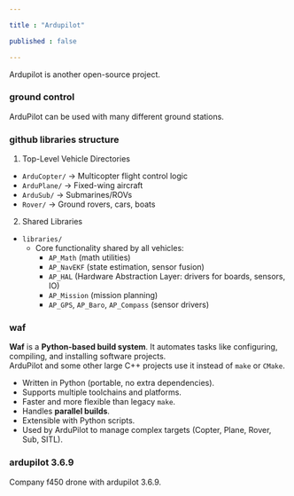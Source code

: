 ```yaml
---

title : "Ardupilot"

published : false

---
```


Ardupilot is another open-source project.


### ground control

ArduPilot can be used with many different ground stations.




### github libraries structure

1. Top-Level Vehicle Directories
- `ArduCopter/` → Multicopter flight control logic  
- `ArduPlane/` → Fixed-wing aircraft  
- `ArduSub/` → Submarines/ROVs  
- `Rover/` → Ground rovers, cars, boats  





2. Shared Libraries
- `libraries/`  
  - Core functionality shared by all vehicles:  
    - `AP_Math` (math utilities)  
    - `AP_NavEKF` (state estimation, sensor fusion)  
    - `AP_HAL` (Hardware Abstraction Layer: drivers for boards, sensors, IO)  
    - `AP_Mission` (mission planning)  
    - `AP_GPS`, `AP_Baro`, `AP_Compass` (sensor drivers)  


### waf

**Waf** is a **Python-based build system**. It automates tasks like configuring, compiling, and installing software projects.  
ArduPilot and some other large C++ projects use it instead of `make` or `CMake`.


- Written in Python (portable, no extra dependencies).  
- Supports multiple toolchains and platforms.  
- Faster and more flexible than legacy `make`.  
- Handles **parallel builds**.  
- Extensible with Python scripts.  
- Used by ArduPilot to manage complex targets (Copter, Plane, Rover, Sub, SITL).  



### ardupilot 3.6.9

Company f450 drone with ardupilot 3.6.9.

